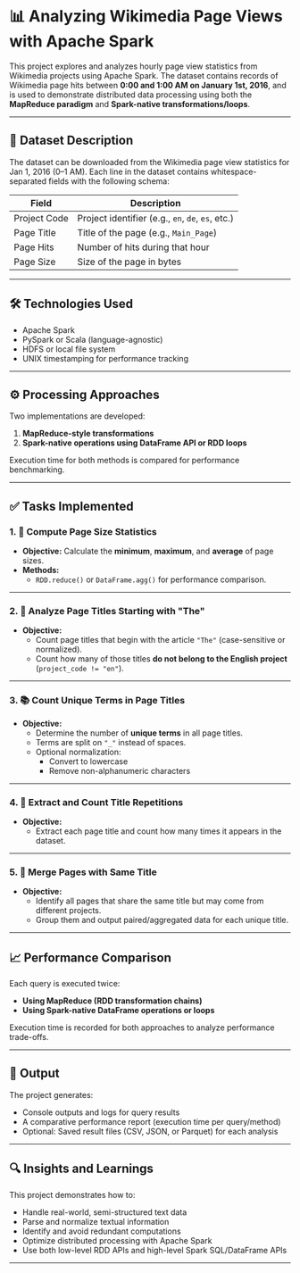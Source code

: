 # 📊 Analyzing Wikimedia Page Views with Apache Spark

This project explores and analyzes hourly page view statistics from Wikimedia projects using Apache Spark. The dataset contains records of Wikimedia page hits between **0:00 and 1:00 AM on January 1st, 2016**, and is used to demonstrate distributed data processing using both the **MapReduce paradigm** and **Spark-native transformations/loops**.

---

## 📁 Dataset Description

The dataset can be downloaded from the Wikimedia page view statistics for Jan 1, 2016 (0–1 AM). Each line in the dataset contains whitespace-separated fields with the following schema:

| Field | Description |
|-------|-------------|
| Project Code | Project identifier (e.g., `en`, `de`, `es`, etc.) |
| Page Title   | Title of the page (e.g., `Main_Page`) |
| Page Hits    | Number of hits during that hour |
| Page Size    | Size of the page in bytes |

---

## 🛠️ Technologies Used

- Apache Spark
- PySpark or Scala (language-agnostic)
- HDFS or local file system
- UNIX timestamping for performance tracking

---

## ⚙️ Processing Approaches

Two implementations are developed:

1. **MapReduce-style transformations**
2. **Spark-native operations using DataFrame API or RDD loops**

Execution time for both methods is compared for performance benchmarking.

---

## ✅ Tasks Implemented

### 1. 🔎 Compute Page Size Statistics

- **Objective:** Calculate the **minimum**, **maximum**, and **average** of page sizes.
- **Methods:**
  - `RDD.reduce()` or `DataFrame.agg()` for performance comparison.

---

### 2. 🧠 Analyze Page Titles Starting with "The"

- **Objective:**
  - Count page titles that begin with the article `"The"` (case-sensitive or normalized).
  - Count how many of those titles **do not belong to the English project** (`project_code != "en"`).

---

### 3. 📚 Count Unique Terms in Page Titles

- **Objective:** 
  - Determine the number of **unique terms** in all page titles.
  - Terms are split on `"_"` instead of spaces.
  - Optional normalization:
    - Convert to lowercase
    - Remove non-alphanumeric characters

---

### 4. 🔁 Extract and Count Title Repetitions

- **Objective:** 
  - Extract each page title and count how many times it appears in the dataset.

---

### 5. 🔗 Merge Pages with Same Title

- **Objective:** 
  - Identify all pages that share the same title but may come from different projects.
  - Group them and output paired/aggregated data for each unique title.

---

## 📈 Performance Comparison

Each query is executed twice:

- **Using MapReduce (RDD transformation chains)**
- **Using Spark-native DataFrame operations or loops**

Execution time is recorded for both approaches to analyze performance trade-offs.

---

## 📝 Output

The project generates:

- Console outputs and logs for query results
- A comparative performance report (execution time per query/method)
- Optional: Saved result files (CSV, JSON, or Parquet) for each analysis

---

## 🔍 Insights and Learnings

This project demonstrates how to:

- Handle real-world, semi-structured text data
- Parse and normalize textual information
- Identify and avoid redundant computations
- Optimize distributed processing with Apache Spark
- Use both low-level RDD APIs and high-level Spark SQL/DataFrame APIs

---
